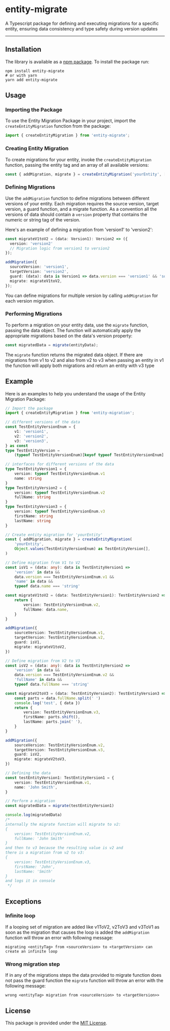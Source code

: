 # entity-migrate

A Typescript package for defining and executing migrations for a specific entity, ensuring data consistency and type safety during version updates

---

## Installation

The library is available as a [npm package](https://www.npmjs.com/package/entity-migrate). To install the package run:

```shell
npm install entity-migrate
# or with yarn
yarn add entity-migrate
```

## Usage

### Importing the Package

To use the Entity Migration Package in your project, import the `createEntityMigration` function from the package:

```typescript
import { createEntityMigration } from 'entity-migrate';
```

### Creating Entity Migration

To create migrations for your entity, invoke the `createEntityMigration` function, passing the entity tag and an array of all available versions:

```typescript
const { addMigration, migrate } = createEntityMigration('yourEntity', ['version1', 'version2', 'version3']);
```

### Defining Migrations

Use the `addMigration` function to define migrations between different versions of your entity. Each migration requires the source version, target version, a guard function, and a migrate function.
As a convention all the versions of data should contain a `version` property that contains the numeric or string tag of the version.

Here's an example of defining a migration from 'version1' to 'version2':

```typescript
const migrateV1toV2 = (data: Version1): Version2 => ({
  version: 'version2'
  // Migration logic from version1 to version2
});

addMigration({
  sourceVersion: 'version1',
  targetVersion: 'version2',
  guard: (data): data is Version1 => data.version === 'version1' && 'someProp' in data /* checks on other critical properties for migration */,
  migrate: migrateV1toV2,
});
```

You can define migrations for multiple version by calling `addMigration` for each version migration.

### Performing Migrations

To perform a migration on your entity data, use the `migrate` function, passing the data object. The function will automatically apply the appropriate migrations based on the data's version property:

```typescript
const migratedData = migrate(entityData);
```

The `migrate` function returns the migrated data object.
If there are migrations from v1 to v2 and also from v2 to v3 when passing an entity in v1 the function will apply both migrations and return an entity with v3 type

## Example

Here is an examples to help you understand the usage of the Entity Migration Package:

```typescript
// Import the package
import { createEntityMigration } from 'entity-migration';

// different versions of the data
const TestEntityVersionEnum = {
    v1: 'version1',
    v2: 'version2',
    v3: 'version3',
} as const
type TestEntityVersion =
    (typeof TestEntityVersionEnum)[keyof typeof TestEntityVersionEnum]

// interfaces for different versions of the data
type TestEntityVersion1 = {
    version: typeof TestEntityVersionEnum.v1
    name: string
}
type TestEntityVersion2 = {
    version: typeof TestEntityVersionEnum.v2
    fullName: string
}
type TestEntityVersion3 = {
    version: typeof TestEntityVersionEnum.v3
    firstName: string
    lastName: string
}

// Create entity migration for 'yourEntity'
const { addMigration, migrate } = createEntityMigration(
    'yourEntity',
    Object.values(TestEntityVersionEnum) as TestEntityVersion[],
)

// Define migration from V1 to V2
const isV1 = (data: any): data is TestEntityVersion1 =>
    'version' in data &&
    data.version === TestEntityVersionEnum.v1 &&
    'name' in data &&
    typeof data.name === 'string'

const migrateV1toV2 = (data: TestEntityVersion1): TestEntityVersion2 => {
    return {
        version: TestEntityVersionEnum.v2,
        fullName: data.name,
    }
}

addMigration({
    sourceVersion: TestEntityVersionEnum.v1,
    targetVersion: TestEntityVersionEnum.v2,
    guard: isV1,
    migrate: migrateV1toV2,
})

// Define migration from V2 to V3
const isV2 = (data: any): data is TestEntityVersion2 =>
    'version' in data &&
    data.version === TestEntityVersionEnum.v2 &&
    'fullName' in data &&
    typeof data.fullName === 'string'

const migrateV2toV3 = (data: TestEntityVersion2): TestEntityVersion3 => {
    const parts = data.fullName.split(' ')
    console.log('test', { data })
    return {
        version: TestEntityVersionEnum.v3,
        firstName: parts.shift(),
        lastName: parts.join(' '),
    }
}

addMigration({
    sourceVersion: TestEntityVersionEnum.v2,
    targetVersion: TestEntityVersionEnum.v3,
    guard: isV2,
    migrate: migrateV2toV3,
})

// Defining the data
const testEntityVersion1: TestEntityVersion1 = {
    version: TestEntityVersionEnum.v1,
    name: 'John Smith',
}

// Perform a migration
const migratedData = migrate(testEntityVersion1)

console.log(migratedData)
/*
internally the migrate function will migrate to v2:
{
    version: TestEntityVersionEnum.v2,
    fullName: 'John Smith'
}
and then to v3 because the resulting value is v2 and
there is a migration from v2 to v3:
{
    version: TestEntityVersionEnum.v3,
    firstName: 'John',
    lastName: 'Smith'
}
and logs it in console
 */


```

## Exceptions

### Infinite loop
If a looping set of migration are added like v1ToV2, v2ToV3 and v3ToV1 as soon as the migration that causes the loop is
added the `addMigration` function will throw an error with following message:

`migrating <entityTag> from <sourceVersion> to <targetVersion> can create an infinite loop`

### Wrong migration step
If in any of the migrations steps the data provided to migrate function does not pass the guard function the `migrate`
function will throw an error with the following message:

`wrong <entityTag> migration from <sourceVersion> to <targetVersion>>`

## License

This package is provided under the [MIT License](https://opensource.org/license/mit).
